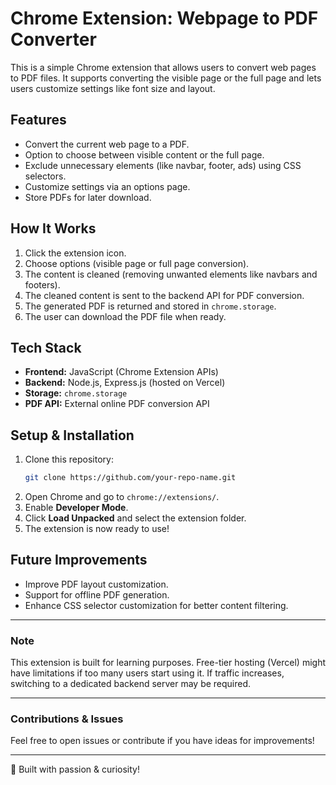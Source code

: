# Chrome Extension: Webpage to PDF Converter

This is a simple Chrome extension that allows users to convert web pages to PDF files. It supports converting the visible page or the full page and lets users customize settings like font size and layout.

## Features
- Convert the current web page to a PDF.
- Option to choose between visible content or the full page.
- Exclude unnecessary elements (like navbar, footer, ads) using CSS selectors.
- Customize settings via an options page.
- Store PDFs for later download.

## How It Works
1. Click the extension icon.
2. Choose options (visible page or full page conversion).
3. The content is cleaned (removing unwanted elements like navbars and footers).
4. The cleaned content is sent to the backend API for PDF conversion.
5. The generated PDF is returned and stored in `chrome.storage`.
6. The user can download the PDF file when ready.

## Tech Stack
- **Frontend:** JavaScript (Chrome Extension APIs)
- **Backend:** Node.js, Express.js (hosted on Vercel)
- **Storage:** `chrome.storage`
- **PDF API:** External online PDF conversion API

## Setup & Installation
1. Clone this repository:
   ```sh
   git clone https://github.com/your-repo-name.git
   ```
2. Open Chrome and go to `chrome://extensions/`.
3. Enable **Developer Mode**.
4. Click **Load Unpacked** and select the extension folder.
5. The extension is now ready to use!

## Future Improvements
- Improve PDF layout customization.
- Support for offline PDF generation.
- Enhance CSS selector customization for better content filtering.

---

### Note
This extension is built for learning purposes. Free-tier hosting (Vercel) might have limitations if too many users start using it. If traffic increases, switching to a dedicated backend server may be required.

---

### Contributions & Issues
Feel free to open issues or contribute if you have ideas for improvements!

---

🚀 Built with passion & curiosity!

